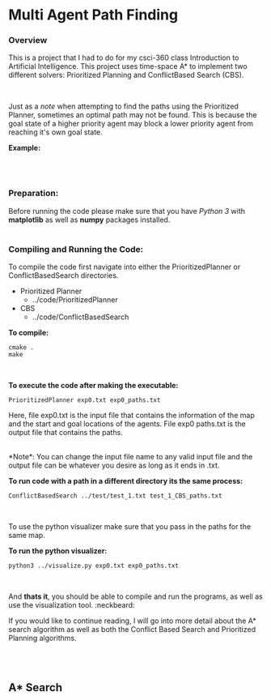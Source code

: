 # Multi Agent Path Finding
### Overview
This is a project that I had to do for my csci-360 class Introduction to Artificial Intelligence.
This project uses time-space A* to implement two different solvers: Prioritized Planning and ConflictBased Search (CBS).

<br/>

Just as a *note* when attempting to find the paths using the Prioritized Planner, sometimes an optimal path may not be found. This is because the goal state of a higher priority agent may block a lower priority agent from reaching it's own goal state. 

**Example:**


<br/><br/>

### Preparation:
Before running the code please make sure that you have *Python 3* with **matplotlib** as well as **numpy** packages installed.
<br/><br/>

### Compiling and Running the Code:
To compile the code first navigate into either the PrioritizedPlanner or ConflictBasedSearch directories.
* Prioritized Planner
   * ../code/PrioritizedPlanner
* CBS
   * ../code/ConflictBasedSearch

**To compile:**
```linux
cmake .
make
```
<br/>

**To execute the code after making the executable:**
```linux
PrioritizedPlanner exp0.txt exp0_paths.txt
```

Here, file exp0.txt is the input file that contains the information of the map and the
start and goal locations of the agents. File exp0 paths.txt is the output file that
contains the paths.

<br/>
*Note*: You can change the input file name to any valid input file and the output file 
can be whatever you desire as long as it ends in .txt.

<br/>

**To run code with a path in a different directory its the same process:**
```linux
ConflictBasedSearch ../test/test_1.txt test_1_CBS_paths.txt
```

<br/>


To use the python visualizer make sure that you pass in the paths for the same map.

**To run the python visualizer:**
```linux
python3 ../visualize.py exp0.txt exp0_paths.txt
```


<br/>

And **thats it**, you should be able to compile and run the programs, as well as use the visualization tool. :neckbeard:

If you would like to continue reading, I will go into more detail about the A* search algorithm as well as both the Conflict Based Search and Prioritized Planning algorithms.


<br/><br/>
## A* Search
